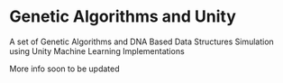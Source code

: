 # Genetic Algorithms and Unity
A set of Genetic Algorithms and DNA Based Data Structures 
Simulation using Unity
Machine Learning Implementations

More info soon to be updated
